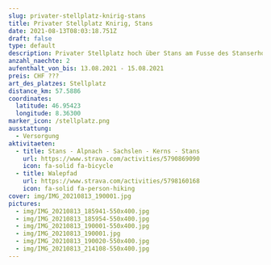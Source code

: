 ```yaml
---
slug: privater-stellplatz-knirig-stans
title: Privater Stellplatz Knirig, Stans
date: 2021-08-13T08:03:18.751Z
draft: false
type: default
description: Privater Stellplatz hoch über Stans am Fusse des Stanserhorns.
anzahl_naechte: 2
aufenthalt_von_bis: 13.08.2021 - 15.08.2021
preis: CHF ???
art_des_platzes: Stellplatz
distance_km: 57.5886
coordinates:
  latitude: 46.95423
  longitude: 8.36300
marker_icon: /stellplatz.png
ausstattung:
  - Versorgung
aktivitaeten:
  - title: Stans - Alpnach - Sachslen - Kerns - Stans
    url: https://www.strava.com/activities/5790869090
    icon: fa-solid fa-bicycle
  - title: Walepfad
    url: https://www.strava.com/activities/5798160168
    icon: fa-solid fa-person-hiking
cover: img/IMG_20210813_190001.jpg
pictures:
  - img/IMG_20210813_185941-550x400.jpg
  - img/IMG_20210813_185954-550x400.jpg
  - img/IMG_20210813_190001-550x400.jpg
  - img/IMG_20210813_190001.jpg
  - img/IMG_20210813_190020-550x400.jpg
  - img/IMG_20210813_214108-550x400.jpg
---
```


